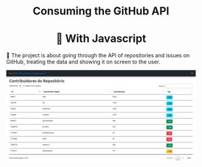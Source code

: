
<h1  align="center">Consuming the GitHub API</h1>
<h1  align="center">
🔗 With Javascript
</h1>

<p  align="left">🚀 The project is about going through the API of repositories and issues on GitHub, treating the data and showing it on screen to the user.</p>

<img  src="https://raw.githubusercontent.com/gabrielguedesflores/teste-parte2/master/img/print.png">